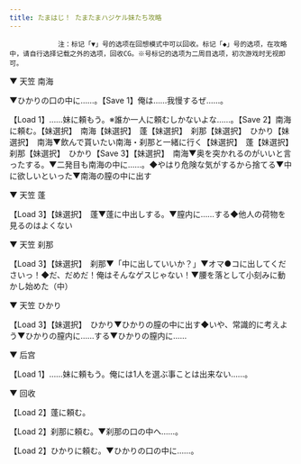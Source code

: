 ```yaml
---
title: たまはじ！ たまたまハジケル妹たち攻略
---
```


                注：标记「▼」号的选项在回想模式中可以回收。标记「◆」号的选项，在攻略中，请自行选择记载之外的选项，回收CG。※号标记的选项为二周目选项，初次游戏时无视即可。

▼ 天笠 南海

▼ひかりの口の中に……。【Save 1】俺は……我慢するぜ……。

【Load 1】……妹に頼もう。※誰か一人に頼むしかないよな……。【Save 2】南海に頼む。【妹選択】　南海【妹選択】　蓬【妹選択】　刹那【妹選択】　ひかり【妹選択】　南海▼飲んで貰いたい南海・刹那と一緒に行く【妹選択】　蓬【妹選択】　刹那【妹選択】　ひかり【Save 3】【妹選択】　南海▼奥を突かれるのがいいと言ったする。▼二発目も南海の中に……。◆やはり危険な気がするから捨てる▼中に欲しいといった▼南海の膣の中に出す

▼ 天笠 蓬

【Load 3】【妹選択】　蓬▼蓬に中出しする。▼膣内に……する◆他人の荷物を見るのはよくない

▼ 天笠 刹那

【Load 3】【妹選択】　刹那▼「中に出していいか？」▼オマ●コに出してくださいっ！◆だ、だめだ！俺はそんなゲスじゃない！▼腰を落として小刻みに動かし始めた（中）

▼ 天笠 ひかり

【Load 3】【妹選択】　ひかり▼ひかりの膣の中に出す◆いや、常識的に考えよう▼ひかりの膣内に……する▼ひかりの膣内に……

▼ 后宫

【Load 1】……妹に頼もう。俺には1人を選ぶ事ことは出来ない……。

▼ 回收

【Load 2】蓬に頼む。

【Load 2】刹那に頼む。▼刹那の口の中へ……。

【Load 2】ひかりに頼む。▼ひかりの口の中に……。
              
